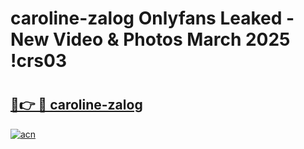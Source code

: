 # caroline-zalog Onlyfans Leaked - New Video & Photos March 2025 !crs03

# <h2><a href="https://9rnlqd.iuczelnia.edu.pl?title=caroline-zalog&ref=crs03">🔗👉 🔴 caroline-zalog</a></h2>

[![acn](https://github.com/user-attachments/assets/0f9c940e-d8b0-45ae-aac7-cd30a18b3e1c)](https://9rnlqd.iuczelnia.edu.pl?title=caroline-zalog&ref=crs03)

